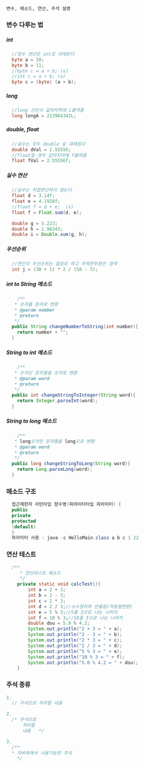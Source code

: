 	변수, 메소드, 연산, 주석 설명

### 변수 다루는 법
##### int

```java
  //정수 연산은 int로 대체된다
  byte a = 10;
  byte b = 11;
  //byte c = a + b; (x)
  //int c = a + b; (o)
  byte c = (byte) (a + b);
```


##### long

```java
  //long 선언시 값마지막에 L붙여줌
  long longA = 213984342L;
```


##### double, float

```java
  //실수는 모두 double 로 대체된다
  double dVal = 2.55556;
  //float일 경우 값마지막에 f붙여줌
  float fVal = 2.55556f;
```


##### 실수 연산

```java
  //실수는 직접연산하지 않는다
  float d = 3.14f;
  float e = 4.1928f;
  //float f = d + e;  (x)
  float f = Float.sum(d, e);

  double g = 5.223;
  double h = 1.98343;
  double i = Double.sum(g, h);
```


##### 우선순위

```java
  //연산자 우선순위는 괄호로 하고 부족한부분은 검색
  int j = (30 + 1) * 2 / (50 - 3);
```


##### int to String 메소드

```java
  	/**
   * 숫자를 문자로 변환
   * @param number
   * @return
   */
  public String changeNumberToString(int number){
  	return number + "";
  }
```


##### String to int 메소드

```java
  	/**
   * 숫자인 문자열을 숫자로 변환
   * @param word
   * @return
   */
  public int changeStringToInteger(String word){
  	return Integer.parseInt(word);
  }
```


##### String to long 메소드

```java
  	/**
   * long숫자인 문자열을 long으로 변환
   * @param word
   * @return
   */
  public long changeStringToLong(String word){
  	return Long.parseLong(word);
  }
```


### 메소드 구조

```java
  접근제한자 리턴타입 함수명(파라미터타입 파라미터) {  
  public  
  private  
  protected  
  (default)  
  }  
  파라미터 사용 : java -c HelloMain.class a b c 1 22
```


### 연산 테스트

```java
  /**
     * 연산테스트 메소드
     */
    private static void calcTest(){
    	int a = 2 + 3;
    	int b = 2 - 3;
    	int c = 2 * 3;
    	int d = 2 / 3;//소수점이하 반올림(자동형변환)
    	int e = 5 % 3;//5를 3으로 나눈 나머지
    	int f = 10 % 3;//10을 3으로 나눈 나머지
    	double dou = 5.0 % 4.2;
    	System.out.println("2 + 3 = " + a);
    	System.out.println("2 - 3 = " + b);
    	System.out.println("2 * 3 = " + c);
    	System.out.println("2 / 3 = " + d);
    	System.out.println("5 % 3 = " + e);
    	System.out.println("10 % 3 = " + f);
    	System.out.println("5.0 % 4.2 = " + dou);
    }
```


### 주석 종류

```java
1.
  // 주석으로 처리할 내용

2.   
  /* 주석으로
      처리할
      내용   */

3.
  /**
  * 자바독에서 사용가능한 주석
    */
```
